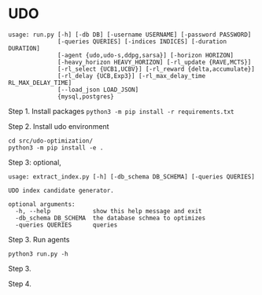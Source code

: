 # UDO



```
usage: run.py [-h] [-db DB] [-username USERNAME] [-password PASSWORD]
              [-queries QUERIES] [-indices INDICES] [-duration DURATION]
              [-agent {udo,udo-s,ddpg,sarsa}] [-horizon HORIZON]
              [-heavy_horizon HEAVY_HORIZON] [-rl_update {RAVE,MCTS}]
              [-rl_select {UCB1,UCBV}] [-rl_reward {delta,accumulate}]
              [-rl_delay {UCB,Exp3}] [-rl_max_delay_time RL_MAX_DELAY_TIME]
              [--load_json LOAD_JSON]
              {mysql,postgres}
```

Step 1. Install packages `python3 -m pip install -r requirements.txt`



Step 2. Install udo environment

```
cd src/udo-optimization/
python3 -m pip install -e .
```

Step 3: optional, 

```
usage: extract_index.py [-h] [-db_schema DB_SCHEMA] [-queries QUERIES]

UDO index candidate generator.

optional arguments:
  -h, --help            show this help message and exit
  -db_schema DB_SCHEMA  the database schmea to optimizes
  -queries QUERIES      queries
```

Step 3. Run agents 

```
python3 run.py -h
```



Step 3.

Step 4.